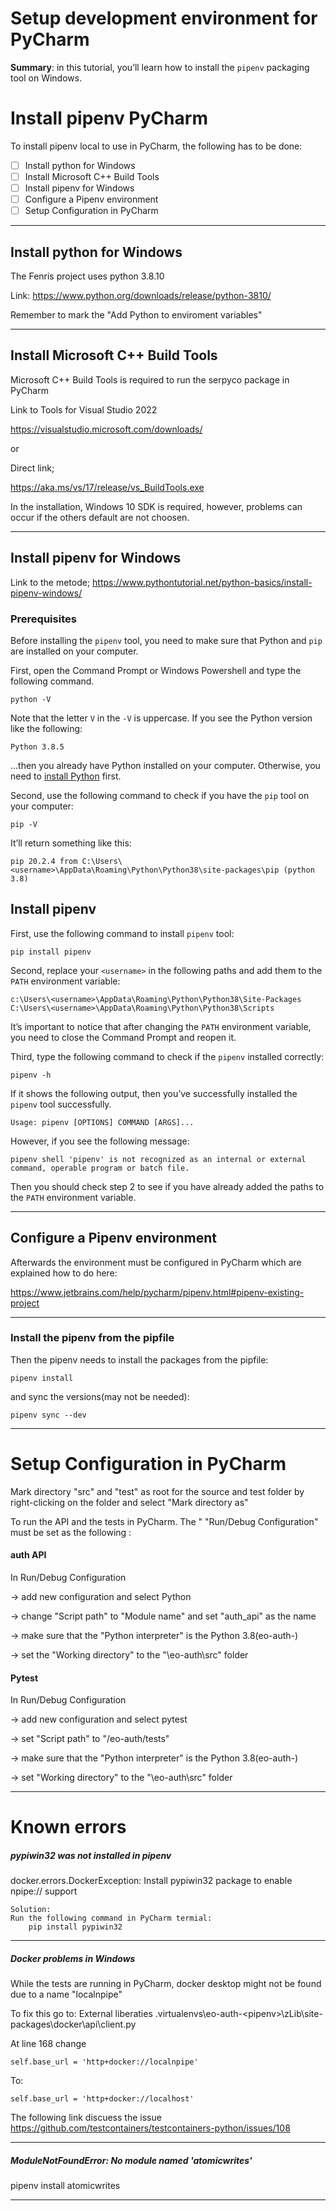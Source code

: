 # Setup development environment for PyCharm
**Summary**: in this tutorial, you’ll learn how to install the `pipenv` packaging tool on Windows.

# Install pipenv PyCharm

To install pipenv local to use in PyCharm, the following has to be done:

- [ ] Install python for Windows
- [ ] Install  Microsoft C++ Build Tools
- [ ] Install pipenv for Windows
- [ ] Configure a Pipenv environment
- [ ] Setup Configuration in PyCharm
 
---
## Install python for Windows
The Fenris project uses python 3.8.10

Link:  https://www.python.org/downloads/release/python-3810/

Remember to mark the "Add Python to enviroment variables"

---
## Install  Microsoft C++ Build Tools

Microsoft C++ Build Tools is required to run the serpyco package in PyCharm

Link to Tools for Visual Studio 2022

https://visualstudio.microsoft.com/downloads/

or

Direct link;

https://aka.ms/vs/17/release/vs_BuildTools.exe

In the installation, Windows 10 SDK is required, however, problems can occur if the others default are not choosen.  

---
## Install pipenv for Windows
Link to the metode;
https://www.pythontutorial.net/python-basics/install-pipenv-windows/

### Prerequisites

Before installing the `pipenv` tool, you need to make sure that Python and `pip` are installed on your computer.

First, open the Command Prompt or Windows Powershell and type the following command.

```
python -V
```

Note that the letter `V` in the `-V` is uppercase. If you see the Python version like the following:

```
Python 3.8.5
```

…then you already have Python installed on your computer. Otherwise, you need to [install Python](https://www.pythontutorial.net/getting-started/install-python/) first.

Second, use the following command to check if you have the `pip` tool on your computer:

```
pip -V
```

It’ll return something like this:

```
pip 20.2.4 from C:\Users\<username>\AppData\Roaming\Python\Python38\site-packages\pip (python 3.8)
``` 

## Install pipenv 

First, use the following command to install `pipenv` tool:

```
pip install pipenv
``` 

Second, replace your `<username>` in the following paths and add them to the `PATH` environment variable:

```
c:\Users\<username>\AppData\Roaming\Python\Python38\Site-Packages
C:\Users\<username>\AppData\Roaming\Python\Python38\Scripts
```

It’s important to notice that after changing the `PATH` environment variable, you need to close the Command Prompt and reopen it.

Third, type the following command to check if the `pipenv` installed correctly:

```
pipenv -h
```

If it shows the following output, then you’ve successfully installed the `pipenv` tool successfully.

```
Usage: pipenv [OPTIONS] COMMAND [ARGS]...
```

However, if you see the following message:

```
pipenv shell 'pipenv' is not recognized as an internal or external command, operable program or batch file.
```

Then you should check step 2 to see if you have already added the paths to the `PATH` environment variable.

---

## Configure a Pipenv environment
Afterwards the environment must be configured in PyCharm which are explained how to do here:

https://www.jetbrains.com/help/pycharm/pipenv.html#pipenv-existing-project

---
### Install the pipenv from the pipfile
Then the pipenv needs to install the packages from the pipfile:

```
pipenv install
```

and sync the versions(may not be needed):

```
pipenv sync --dev
```

---
# Setup Configuration in PyCharm

Mark directory "src" and "test" as root for the source and test folder by right-clicking on the folder and select "Mark directory as"  

To run the API and the tests in PyCharm. The " "Run/Debug Configuration" must be set as the following :

#### auth API 
In Run/Debug Configuration 

-> add new configuration and select Python

-> change "Script path" to "Module name" and set "auth_api" as the name

-> make sure that the "Python interpreter" is the Python 3.8(eo-auth-<pipenv>) 

-> set the "Working directory" to the "<folderpath>\eo-auth\src" folder 


#### Pytest 
In Run/Debug Configuration 

-> add new configuration and select pytest

-> set "Script path" to "<folderpath>/eo-auth/tests"

-> make sure that the "Python interpreter" is the Python 3.8(eo-auth-<pipenv>) 

-> set "Working directory" to the "<folderpath>\eo-auth\src" folder 


---
# Known errors
##### pypiwin32  was not installed in pipenv
docker.errors.DockerException: Install pypiwin32 package to enable npipe:// support

```
Solution:
Run the following command in PyCharm termial:
	pip install pypiwin32
```

---

##### Docker problems in Windows

While the tests are running in PyCharm, docker desktop might not be found due to  a name "localnpipe"

To fix this go to: 
External liberaties 
\.virtualenvs\eo-auth-<pipenv\>\zLib\site-packages\docker\api\client.py

At line 168 change

```
self.base_url = 'http+docker://localnpipe'  
```
To:
```
self.base_url = 'http+docker://localhost'
```

The following link discuess the issue 
https://github.com/testcontainers/testcontainers-python/issues/108


---

##### ModuleNotFoundError: No module named 'atomicwrites'

pipenv install atomicwrites

---
